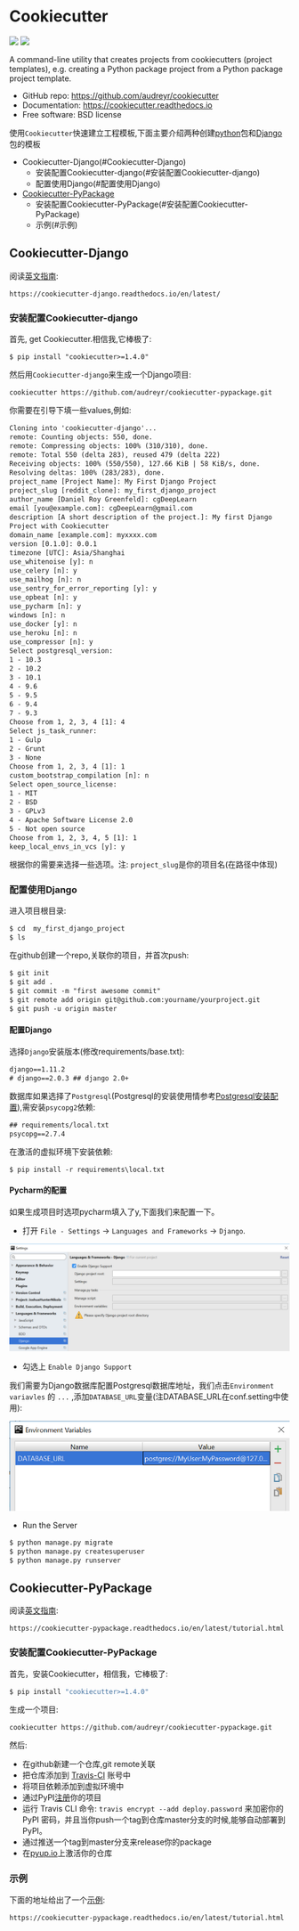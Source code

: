 # Cookiecutter

[![](https://pyup.io/repos/github/audreyr/cookiecutter-pypackage/shield.svg)](https://pyup.io/repos/github/audreyr/cookiecutter-pypackage/)
[![](https://travis-ci.org/audreyr/cookiecutter-pypackage.svg?branch=master)](https://travis-ci.org/audreyr/cookiecutter-pypackage)

A command-line utility that creates projects from cookiecutters (project templates), e.g. creating a Python package project from a Python package project template.

* GitHub repo: https://github.com/audreyr/cookiecutter
* Documentation: https://cookiecutter.readthedocs.io
* Free software: BSD license

使用```Cookiecutter```快速建立工程模板,下面主要介绍两种创建[python](#Cookiecutter-PyPackage)包和[Django](#Cookiecutter-Django)包的模板

* Cookiecutter-Django(#Cookiecutter-Django)
  * 安装配置Cookiecutter-django(#安装配置Cookiecutter-django)
  * 配置使用Django(#配置使用Django)
* [Cookiecutter-PyPackage](#Cookiecutter-PyPackage)
  * 安装配置Cookiecutter-PyPackage(#安装配置Cookiecutter-PyPackage)
  * 示例(#示例)

## Cookiecutter-Django

阅读[英文指南](https://cookiecutter-django.readthedocs.io/en/latest/):

```
https://cookiecutter-django.readthedocs.io/en/latest/
```

### 安装配置Cookiecutter-django

首先, get Cookiecutter.相信我,它棒极了:

```shell
$ pip install "cookiecutter>=1.4.0"
```

然后用`Cookiecutter-django`来生成一个Django项目:

```
cookiecutter https://github.com/audreyr/cookiecutter-pypackage.git
```

你需要在引导下填一些values,例如:

```
Cloning into 'cookiecutter-django'...
remote: Counting objects: 550, done.
remote: Compressing objects: 100% (310/310), done.
remote: Total 550 (delta 283), reused 479 (delta 222)
Receiving objects: 100% (550/550), 127.66 KiB | 58 KiB/s, done.
Resolving deltas: 100% (283/283), done.
project_name [Project Name]: My First Django Project
project_slug [reddit_clone]: my_first_django_project
author_name [Daniel Roy Greenfeld]: cgDeepLearn
email [you@example.com]: cgDeepLearn@gmail.com
description [A short description of the project.]: My first Django Project with Cookiecutter
domain_name [example.com]: myxxxx.com
version [0.1.0]: 0.0.1
timezone [UTC]: Asia/Shanghai
use_whitenoise [y]: n
use_celery [n]: y
use_mailhog [n]: n
use_sentry_for_error_reporting [y]: y
use_opbeat [n]: y
use_pycharm [n]: y
windows [n]: n
use_docker [y]: n
use_heroku [n]: n
use_compressor [n]: y
Select postgresql_version:
1 - 10.3
2 - 10.2
3 - 10.1
4 - 9.6
5 - 9.5
6 - 9.4
7 - 9.3
Choose from 1, 2, 3, 4 [1]: 4
Select js_task_runner:
1 - Gulp
2 - Grunt
3 - None
Choose from 1, 2, 3, 4 [1]: 1
custom_bootstrap_compilation [n]: n
Select open_source_license:
1 - MIT
2 - BSD
3 - GPLv3
4 - Apache Software License 2.0
5 - Not open source
Choose from 1, 2, 3, 4, 5 [1]: 1
keep_local_envs_in_vcs [y]: y
```

根据你的需要来选择一些选项。注: `project_slug`是你的项目名(在路径中体现)

### 配置使用Django

进入项目根目录:

```shell
$ cd  my_first_django_project
$ ls
```

在github创建一个repo,关联你的项目，并首次push:

```shell
$ git init
$ git add .
$ git commit -m "first awesome commit"
$ git remote add origin git@github.com:yourname/yourproject.git
$ git push -u origin master
```

#### 配置Django

选择`Django`安装版本(修改requirements/base.txt):

```
django==1.11.2
# django==2.0.3 ## django 2.0+
```

数据库如果选择了`Postgresql`(Postgresql的安装使用情参考[Postgresql安装配置](https://github.com/cgDeepLearn/LinuxSetups/blob/master/docs/databases/postgresql.md)),需安装`psycopg2`依赖:

```
## requirements/local.txt
psycopg==2.7.4
```

在激活的虚拟环境下安装依赖:

```
$ pip install -r requirements\local.txt
```

#### Pycharm的配置

如果生成项目时选项pycharm填入了y,下面我们来配置一下。

* 打开 `File - Settings` -> `Languages and Frameworks` -> `Django`.

![pycharm-django-settings](../../pics/pycharm_django_settings.png)

* 勾选上 `Enable Django Support`

我们需要为Django数据库配置Postgresql数据库地址，我们点击`Environment variavles` 的 `...` ,添加`DATABASE_URL`变量(注DATABASE_URL在conf.setting中使用):

![pycharm-dajngo-env](../../pics/pycharm_django_env.png)

* Run the Server

```shell
$ python manage.py migrate
$ python manage.py createsuperuser
$ python manage.py runserver
```

##  Cookiecutter-PyPackage

阅读[英文指南](https://cookiecutter-pypackage.readthedocs.io/en/latest/tutorial.html):

```
https://cookiecutter-pypackage.readthedocs.io/en/latest/tutorial.html
```

### 安装配置Cookiecutter-PyPackage

首先，安装Cookiecutter，相信我，它棒极了:

```python
$ pip install "cookiecutter>=1.4.0"
```

生成一个项目:

```
cookiecutter https://github.com/audreyr/cookiecutter-pypackage.git
```

然后:

* 在github新建一个仓库,git remote关联
* 把仓库添加到 [Travis-CI](http://travis-ci.org/) 账号中
* 将项目依赖添加到虚拟环境中
* 通过PyPI[注册](https://packaging.python.org/distributing/#register-your-project)你的项目
* 运行 Travis CLI 命令: `travis encrypt --add deploy.password` 来加密你的 PyPI 密码，并且当你push一个tag到仓库master分支的时候,能够自动部署到PyPI。
* 通过推送一个tag到master分支来release你的package
* 在[pyup.io](https://pyup.io/)上激活你的仓库

### 示例

下面的地址给出了一个[示例](https://cookiecutter-pypackage.readthedocs.io/en/latest/tutorial.html):

```
https://cookiecutter-pypackage.readthedocs.io/en/latest/tutorial.html
```


